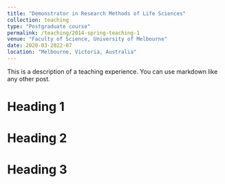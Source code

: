 ```yaml
---
title: "Demonstrator in Research Methods of Life Sciences"
collection: teaching
type: "Postgraduate course"
permalink: /teaching/2014-spring-teaching-1
venue: "Faculty of Science, University of Melbourne"
date: 2020-03-2022-07
location: "Melbourne, Victoria, Australia"
---
```


This is a description of a teaching experience. You can use markdown like any other post.

Heading 1
======

Heading 2
======

Heading 3
======
